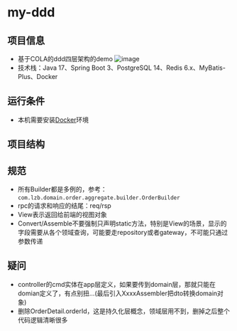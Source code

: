 # my-ddd

## 项目信息
- 基于COLA的ddd四层架构的demo
![image](https://github.com/lizebin0918/my-ddd/blob/main/ddd%E5%88%86%E5%B1%82.drawio.png)
- 技术栈：Java 17、Spring Boot 3、PostgreSQL 14、Redis 6.x、MyBatis-Plus、Docker

## 运行条件
- 本机需要安装[Docker](https://www.docker.com/)环境

## 项目结构

## 规范
- 所有Builder都是多例的，参考：`com.lzb.domain.order.aggregate.builder.OrderBuilder`
- rpc的请求和响应的结尾：req/rsp
- View表示返回给前端的视图对象
- Convert/Assemble不要强制只声明static方法，特别是View的场景，显示的字段需要从各个领域查询，可能要走repository或者gateway，不可能只通过参数传递

## 疑问
- controller的cmd实体在app层定义，如果要传到domain层，那就只能在domian定义了，有点别扭...(最后引入XxxxAssembler把dto转换domain对象)
- 删除OrderDetail.orderId，这是持久化层概念，领域层用不到，删掉之后整个代码逻辑清晰很多
